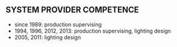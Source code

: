 ## SYSTEM PROVIDER COMPETENCE

+ since 1989: production supervising
+ 1994, 1996, 2012, 2013: production supervising, lighting design
+ 2005, 2011: lighting design
